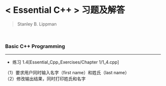 # < Essential C++ > 习题及解答
> Stanley B. Lippman

<br/>

### Basic C++ Programming
---
* 练习 1.4[Essential_Cpp_Exercises/Chapter 1/1_4.cpp]

（1）要求用户同时输入名字（first name）和姓氏（last name）    
（2）修改输出结果，同时打印姓氏和名字
